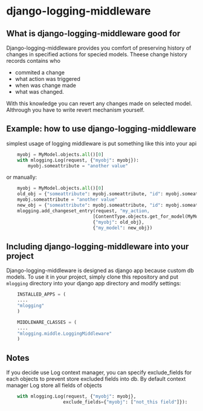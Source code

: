 django-logging-middleware
=========================
What is django-logging-middleware good for
--------------------------------------------------------
Django-logging-middleware provides you comfort of preserving history of changes in specified actions for specied models. Theese change history records contains who

 * commited a change
 * what action was triggered
 * when was change made
 * what was changed.

With this knowledge you can revert any changes made on selected model. Althrough you have to write revert mechanism yourself.

Example: how to use django-logging-middleware
-------------------------------------------------------------
simplest usage of logging middleware is put something like this into your api
```python
    myobj = MyModel.objects.all()[0]
    with mlogging.Log(request, {"myobj": myobj}):
        myobj.someattribute = "another value"
```

or manually:

```python
    myobj = MyModel.objects.all()[0]
    old_obj = {"someattribute": myobj.someattribute, "id": myobj.someattribute}
    myobj.someattribute = "another value"
    new_obj = {"someattribute": myobj.someattribute, "id": myobj.someattribute}
    mlogging.add_changeset_entry(request, "my_action,
                                [ContentType.objects.get_for_model(MyModel)],
                                {"myobj": old_obj},
                                {"my_model": new_obj})
```

Including django-logging-middleware into your project
--------------------------------------------------------------------
Django-logging-middleware is designed as django app because custom db models. To use it in your project, simply clone this repository and put `mlogging` directory into your django app directory and modify settings:

```python
    INSTALLED_APPS = (
    ....
    "mlogging"
    )

    MIDDLEWARE_CLASSES = (
    ....
    "mlogging.middle.LoggingMiddleware"
    )
```

Notes
-----
If you decide use Log context manager, you can specify exclude_fields for each
objects to prevent store excluded fields into db. By default context manager Log
store all fields of objects

```python
    with mlogging.Log(request, {"myobj": myobj},
                     exclude_fields={"myobj": ["not_this field"]}):
```

